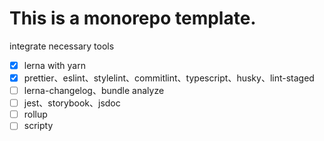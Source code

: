 # This is a monorepo template.

integrate necessary tools

- [x] lerna with yarn
- [x] prettier、eslint、stylelint、commitlint、typescript、husky、lint-staged
- [ ] lerna-changelog、bundle analyze
- [ ] jest、storybook、jsdoc
- [ ] rollup
- [ ] scripty
